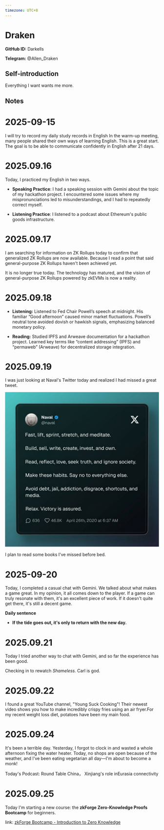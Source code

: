 ```yaml
---
timezone: UTC+8
---
```


# Draken

**GitHub ID:** Darkells

**Telegram:** @Allen_Draken

## Self-introduction

Everything I want wants me more.

## Notes
<!-- Content_START -->

# 2025-09-15
<!-- DAILY_CHECKIN_2025-09-15_START -->
I will try to record my daily study records in English
In the warm-up meeting, many people shared their own ways of learning English. This is a great start. The goal is to be able to communicate confidently in English after 21 days.
<!-- DAILY_CHECKIN_2025-09-15_END -->


# 2025.09.16
<!-- DAILY_CHECKIN_2025-09-16_START -->
Today, I practiced my English in two ways.

-   **Speaking Practice**: I had a speaking session with Gemini about the topic of my hackathon project. I encountered some issues where my mispronunciations led to misunderstandings, and I had to repeatedly correct myself.
    
-   **Listening Practice**: I listened to a podcast about Ethereum's public goods infrastructure.
<!-- DAILY_CHECKIN_2025-09-16_END -->


# 2025.09.17
<!-- DAILY_CHECKIN_2025-09-17_START -->
I am searching for information on ZK Rollups today to confirm that generalized ZK Rollups are now available. Because I read a point that said general-purpose ZK Rollups haven't been achieved yet.

It is no longer true today. The technology has matured, and the vision of general-purpose ZK Rollups powered by zkEVMs is now a reality.
<!-- DAILY_CHECKIN_2025-09-17_END -->


# 2025.09.18
<!-- DAILY_CHECKIN_2025-09-18_START -->
-   **Listening:** Listened to Fed Chair Powell’s speech at midnight. His familiar “Good afternoon” caused minor market fluctuations. Powell’s neutral tone avoided dovish or hawkish signals, emphasizing balanced monetary policy.
    
-   **Reading:** Studied IPFS and Arweave documentation for a hackathon project. Learned key terms like “content addressing” (IPFS) and “permaweb” (Arweave) for decentralized storage integration.
<!-- DAILY_CHECKIN_2025-09-18_END -->


# 2025.09.19
<!-- DAILY_CHECKIN_2025-09-19_START -->
I was just looking at Naval's Twitter today and realized I had missed a great tweet.

![G0jSLRsaQAAPVop.jpg](https://raw.githubusercontent.com/IntensiveCoLearning/english_3rd/main/assets/Darkells/images/2025-09-19-1758290503594-G0jSLRsaQAAPVop.jpg)

I plan to read some books I've missed before bed.
<!-- DAILY_CHECKIN_2025-09-19_END -->


# 2025-09-20
<!-- DAILY_CHECKIN_2025-09-20_START -->
Today, I completed a casual chat with Gemini. We talked about what makes a game great. In my opinion, it all comes down to the player. If a game can truly resonate with them, it's an excellent piece of work. If it doesn't quite get there, it's still a decent game.

**Daily sentence**
- **If the tide goes out, it's only to return with the new day.**
<!-- DAILY_CHECKIN_2025-09-20_END -->


# 2025.09.21
<!-- DAILY_CHECKIN_2025-09-21_START -->
Today I tried another way to chat with Gemini, and so far the experience has been good.

Checking in to rewatch _Shameless._ Carl is god.
<!-- DAILY_CHECKIN_2025-09-21_END -->


# 2025.09.22
<!-- DAILY_CHECKIN_2025-09-22_START -->
I found a great YouTube channel, "Young Suck Cooking"! Their newest video shows you how to make incredibly crispy fries using an air fryer.For my recent weight loss diet, potatoes have been my main food.
<!-- DAILY_CHECKIN_2025-09-22_END -->


# 2025.09.24
<!-- DAILY_CHECKIN_2025-09-24_START -->
It's been a terrible day. Yesterday, I forgot to clock in and wasted a whole afternoon fixing the water heater. Today, no shops are open because of the weather, and I've been eating vegetarian all day—I'm about to become a monk!

Today's Podcast: Round Table China， Xinjiang's role inEurasia connectivity
<!-- DAILY_CHECKIN_2025-09-24_END -->


# 2025.09.25
<!-- DAILY_CHECKIN_2025-09-25_START -->
Today I'm starting a new course: the **zkForge Zero-Knowledge Proofs Bootcamp** for beginners.

link: [zkForge Bootcamp - Introduction to Zero Knowledge](https://www.youtube.com/watch?v=miIOJFkGcY4&list=PLfrTTN65DWwlwhdVjkWyvHyt23e3fgdB-&index=9)
<!-- DAILY_CHECKIN_2025-09-25_END -->
<!-- Content_END -->


